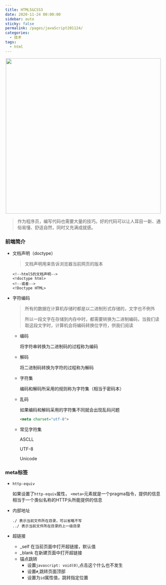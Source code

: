 ```yaml
---
title: HTML5&CSS3
date: 2020-11-24 00:00:00
sidebar: auto
sticky: false
permalink: /pages/javaScript201124/
categories: 
  - 技术
tags: 
  - html
---
```


<p align="center">
  <img width="500" src="https://p16.qhimg.com/dmfd/2560_1440_/t014c4f999fbdb3cd1c.jpg"/>
</p>




> 作为程序员，编写代码也需要大量的技巧。好的代码可以让人耳目一新、通俗易懂、舒适自然，同时又充满成就感。

<!-- more -->

### 前端简介

- 文档声明（doctype）

  > 文档声明用来告诉浏览器当前网页的版本

  ```html5
  <!--html5的文档声明-->
  <!doctype html>
  <!--或者-->
  <!Doctype HTML>
  ```

- 字符编码

  > 所有的数据在计算机存储时都是以二进制形式存储的，文字也不例外
  >
  > 所以一段文字在存储到内存中时，都需要转换为二进制编码，当我们读取这段文字时，计算机会将编码转换位字符，供我们阅读

  - 编码

    将字符串转换为二进制码的过程称为编码

  - 解码

    将二进制码转换为字符的过程称为解码

  - 字符集

    编码和解码所采用的规则称为字符集（相当于密码本）

  - 乱码

    如果编码和解码采用的字符集不同就会出现乱码问题

    ```html
    <meta charset="utf-8">
    ```

  - 常见字符集

    ASCLL

    UTF-8

    Unicode

### meta标签

- `http-equiv`

  如果设置了`http-equiv`属性， `<meta>`元素就是一个pragma指令，提供的信息相当于一个类似名称的HTTP头所能提供的信息

- 内部地址

  ```
  ./ 表示当前文件所在目录，可以省略不写
  ../ 表示当前文件所在目录的上一级目录
  ```

- 超链接

  - _self 在当前页面中打开超链接，默认值
  - _blank 在新建页面中打开超链接
  - 锚点跳转
    - 设置`javascript: void(0)`,点击这个什么也不发生
    - 设置`#`,跳转页面顶部
    - 设置为`id`属性值，跳转指定位置
